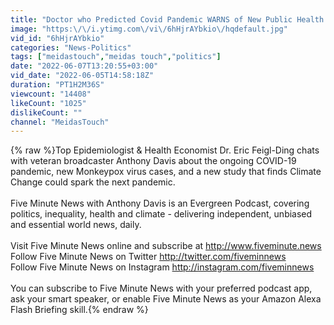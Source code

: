 ```yaml
---
title: "Doctor who Predicted Covid Pandemic WARNS of New Public Health Emergencies | The Weekend Show"
image: "https:\/\/i.ytimg.com\/vi\/6hHjrAYbkio\/hqdefault.jpg"
vid_id: "6hHjrAYbkio"
categories: "News-Politics"
tags: ["meidastouch","meidas touch","politics"]
date: "2022-06-07T13:20:55+03:00"
vid_date: "2022-06-05T14:58:18Z"
duration: "PT1H2M36S"
viewcount: "14408"
likeCount: "1025"
dislikeCount: ""
channel: "MeidasTouch"
---
```

{% raw %}Top Epidemiologist &amp; Health Economist Dr. Eric Feigl-Ding chats with veteran broadcaster Anthony Davis about the ongoing COVID-19 pandemic, new Monkeypox virus cases, and a new study that finds Climate Change could spark the next pandemic.<br /><br />Five Minute News with Anthony Davis is an Evergreen Podcast, covering politics, inequality, health and climate - delivering independent, unbiased and essential world news, daily.<br /><br />Visit Five Minute News online and subscribe at <a rel="nofollow" target="blank" href="http://www.fiveminute.news">http://www.fiveminute.news</a><br />Follow Five Minute News on Twitter <a rel="nofollow" target="blank" href="http://twitter.com/fiveminnews">http://twitter.com/fiveminnews</a><br />Follow Five Minute News on Instagram <a rel="nofollow" target="blank" href="http://instagram.com/fiveminnews">http://instagram.com/fiveminnews</a><br /><br />You can subscribe to Five Minute News with your preferred podcast app, ask your smart speaker, or enable Five Minute News as your Amazon Alexa Flash Briefing skill.{% endraw %}
